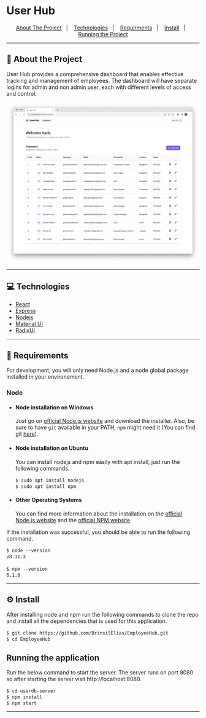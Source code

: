 # User Hub


<p align="center">
  <a href="#">About The Project</a>&nbsp;&nbsp;&nbsp;|&nbsp;&nbsp;&nbsp;
  <a href="#">Technologies</a>&nbsp;&nbsp;&nbsp;|&nbsp;&nbsp;&nbsp;
  <a href="#">Requirments</a>&nbsp;&nbsp;&nbsp;|&nbsp;&nbsp;&nbsp;
  <a href="#">Install</a>&nbsp;&nbsp;&nbsp;|&nbsp;&nbsp;&nbsp;
  <a href="#">Running the Project</a>
</p>

---

## 🚀 About the Project

 User Hub provides a comprehensive dashboard that enables effective tracking and management of employees. The dashboard will have separate logins for admin and non admin user, each with different levels of access and control.

![Screenshot of Application](./UserHub.png)

---
## 💻 Technologies
- [React](https://react.dev/learn)
- [Express](https://expressjs.com/)
- [Nodejs](https://nodejs.org/en/docs/) 
- [Material UI](https://mui.com/material-ui/getting-started/overview/)
- [RadixUI](https://www.radix-ui.com/docs/primitives/overview/introduction)

---
## 🧰 Requirements

For development, you will only need Node.js and a node global package installed in your environement.

### Node
- #### Node installation on Windows

  Just go on [official Node.js website](https://nodejs.org/) and download the installer.
  Also, be sure to have `git` available in your PATH, `npm` might need it (You can find git [here](https://git-scm.com/)).

- #### Node installation on Ubuntu

  You can install nodejs and npm easily with apt install, just run the following commands.

      $ sudo apt install nodejs
      $ sudo apt install npm

- #### Other Operating Systems
  You can find more information about the installation on the [official Node.js website](https://nodejs.org/) and the [official NPM website](https://npmjs.org/).

If the installation was successful, you should be able to run the following command.

    $ node --version
    v8.11.3

    $ npm --version
    6.1.0

---

## ⚙️ Install
After installing node and npm run the following commands to clone the repo and install all the dependencies that is used for this application.

    $ git clone https://github.com/BrinsilElias/EmployeeHub.git
    $ cd EmployeeHub

## Running the application
Run the below command to start the server. The server runs on port 8080 so after starting the server visit http://localhost:8080.

    $ cd userdb-server
    $ npm install
    $ npm start

---

